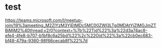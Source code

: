 # test
https://teams.microsoft.com/l/meetup-join/19%3ameeting_M2ZlYzM3YjEtMDc5MC00ZWI3LTg0MDAtYjZlMGJmZTBiMjM2%40thread.v2/0?context=%7b%22Tid%22%3a%22d3a74ac8-efe4-4fe8-b707-b1bf8c6a25bd%22%2c%22Oid%22%3a%22cb0ec683-bf48-479a-9360-98f66cecab8f%22%7d
